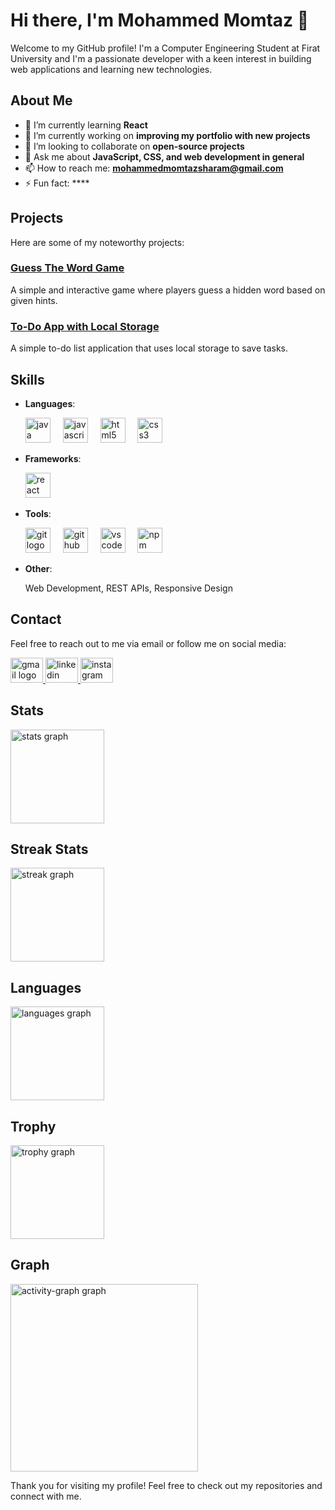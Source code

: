 # Hi there, I'm Mohammed Momtaz 👋

Welcome to my GitHub profile! I'm a Computer Engineering Student at Firat University and I'm a passionate developer with a keen interest in building web applications and learning new technologies.

## About Me

- 🌱 I’m currently learning **React**
- 💼 I’m currently working on **improving my portfolio with new projects**
- 👯 I’m looking to collaborate on **open-source projects**
- 💬 Ask me about **JavaScript, CSS, and web development in general**
- 📫 How to reach me: **mohammedmomtazsharam@gmail.com**
- ⚡ Fun fact: ****

## Projects

Here are some of my noteworthy projects:

### [Guess The Word Game](https://github.com/Mohammed-Momtaz/Guess-The-Word-Game)

A simple and interactive game where players guess a hidden word based on given hints.

### [To-Do App with Local Storage](https://github.com/Mohammed-Momtaz/To-Do-App-With-Local-Storage)

A simple to-do list application that uses local storage to save tasks.


## Skills

- **Languages**:

  <div align="left">
    <img src="https://cdn.jsdelivr.net/gh/devicons/devicon/icons/java/java-original.svg" height="40" alt="java logo"  />
    <img width="12" />
    <img src="https://cdn.jsdelivr.net/gh/devicons/devicon/icons/javascript/javascript-plain.svg" height="40" alt="javascript logo"  />
    <img width="12" />
    <img src="https://cdn.jsdelivr.net/gh/devicons/devicon/icons/html5/html5-original.svg" height="40" alt="html5 logo"  />
    <img width="12" />
    <img src="https://cdn.jsdelivr.net/gh/devicons/devicon/icons/css3/css3-original.svg" height="40" alt="css3 logo"  />
    <img width="12" />
  </div>
- **Frameworks**:

  <div align="left">
    <img src="https://cdn.jsdelivr.net/gh/devicons/devicon/icons/react/react-original.svg" height="40" alt="react logo"  />
    <img width="12" />
  </div>
- **Tools**:
  
   <div align="left">
    <img src="https://cdn.jsdelivr.net/gh/devicons/devicon/icons/git/git-original.svg" height="40" alt="git logo"  />
    <img width="12" />
    <img src="https://cdn.jsdelivr.net/gh/devicons/devicon/icons/github/github-original.svg" height="40" alt="github logo"  />
    <img width="12" />
    <img src="https://cdn.jsdelivr.net/gh/devicons/devicon/icons/vscode/vscode-original.svg" height="40" alt="vscode logo"  />
    <img width="12" />
    <img src="https://cdn.jsdelivr.net/gh/devicons/devicon/icons/npm/npm-original-wordmark.svg" height="40" alt="npm logo"  />
    <img width="12" />
  </div>
- **Other**:

  Web Development, REST APIs, Responsive Design

## Contact

Feel free to reach out to me via email or follow me on social media:

<div align="left">
  <a href="mailto:mohammedmomtazsharam@gmail.com">
    <img src="https://raw.githubusercontent.com/maurodesouza/profile-readme-generator/master/src/assets/icons/social/gmail/default.svg" width="52" height="40" alt="gmail logo"  />
  </a>
  <a href="https://www.linkedin.com/in/mohammed-momtaz-sharam-9441432bb/">
    <img src="https://raw.githubusercontent.com/maurodesouza/profile-readme-generator/master/src/assets/icons/social/linkedin/default.svg" width="52" height="40" alt="linkedin logo"  />
  </a>
  <a href="https://www.instagram.com/mizooosh_79/">
    <img src="https://raw.githubusercontent.com/maurodesouza/profile-readme-generator/master/src/assets/icons/social/instagram/default.svg" width="52" height="40" alt="instagram logo"  />
  </a>
</div>

## Stats

  <img src="https://github-readme-stats.vercel.app/api?username=Mohammed-Momtaz&hide_title=false&hide_rank=false&show_icons=true&include_all_commits=true&count_private=false&disable_animations=false&theme=dark&locale=en&hide_border=true&order=1" height="150" alt="stats graph"  />

## Streak Stats

  <img src="https://streak-stats.demolab.com?user=Mohammed-Momtaz&locale=en&mode=daily&theme=dark&hide_border=true&border_radius=5&order=3" height="150" alt="streak graph"  />

## Languages

  <img src="https://github-readme-stats.vercel.app/api/top-langs?username=Mohammed-Momtaz&locale=en&hide_title=false&layout=compact&card_width=320&langs_count=5&theme=dark&hide_border=true&order=2" height="150" alt="languages graph"  />

## Trophy 

  <img src="https://github-profile-trophy.vercel.app?username=Mohammed-Momtaz&theme=dark_lover&column=-1&row=1&margin-w=8&margin-h=8&no-bg=true&no-frame=true&order=4" height="150" alt="trophy graph"  />

## Graph

  <img src="https://github-readme-activity-graph.vercel.app/graph?username=Mohammed-Momtaz&radius=16&theme=github-dark&area=true&order=5&hide_border=true&hide_title=true" height="300" alt="activity-graph graph"  />

Thank you for visiting my profile! Feel free to check out my repositories and connect with me.
